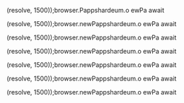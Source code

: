
(resolve, 1500));browser.Pappshardeum.o
ewPa
                        await

(resolve, 1500));browser.newPappshardeum.o
ewPa
                        await

(resolve, 1500));browser.newPappshardeum.o
ewPa
                        await

(resolve, 1500));browser.newPappshardeum.o
ewPa
                        await

(resolve, 1500));browser.newPappshardeum.o
ewPa
                        await

(resolve, 1500));browser.newPappshardeum.o
ewPa
                        await

(resolve, 1500));browser.newPappshardeum.o
ewPa
                        await

